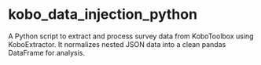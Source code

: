 # kobo_data_injection_python
A Python script to extract and process survey data from KoboToolbox using KoboExtractor. It normalizes nested JSON data into a clean pandas DataFrame for analysis.

